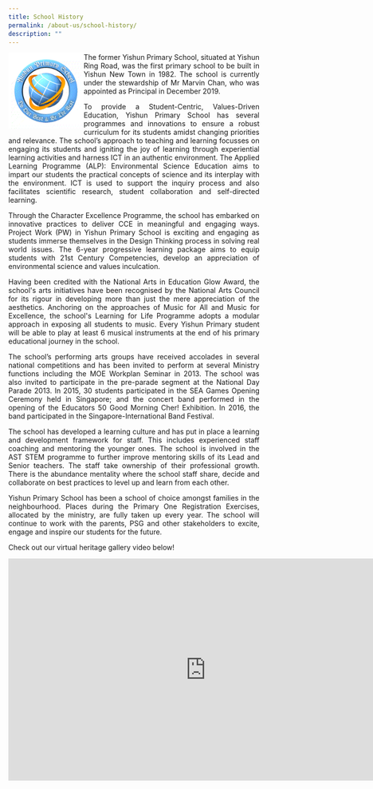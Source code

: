 ```yaml
---
title: School History
permalink: /about-us/school-history/
description: ""
---
```

<img src="/images/About%20us/Logo.gif" style="width:30%; float: left">

<p style="text-align: justify;">The former Yishun Primary School, situated at Yishun Ring Road, was the first primary school to be built in Yishun New Town in 1982. The school is currently under the stewardship of Mr Marvin Chan, who was appointed as Principal in December 2019.&nbsp;</p>

<p style="text-align: justify;">To provide a Student-Centric, Values-Driven Education, Yishun Primary School has several programmes and innovations to ensure a robust curriculum for its students amidst changing priorities and relevance. The school’s approach to teaching and learning focusses on engaging its students and igniting the joy of learning through experiential learning activities and harness ICT in an authentic environment. The Applied Learning Programme (ALP): Environmental Science Education aims to impart our students the practical concepts of science and its interplay with the environment. ICT is used to support the inquiry process and also facilitates scientific research, student collaboration and self-directed learning.</p>

<p style="text-align: justify;">Through the Character Excellence Programme, the school has embarked on innovative practices to deliver CCE in meaningful and engaging ways. Project Work (PW) in Yishun Primary School is exciting and engaging as students immerse themselves in the Design Thinking process in solving real world issues. The 6-year progressive learning package aims to equip students with 21st Century Competencies, develop an appreciation of environmental science and values inculcation.</p>

<p style="text-align: justify;">Having been credited with the National Arts in Education Glow Award, the school's arts initiatives have been recognised by the National Arts Council for its rigour in developing more than just the mere appreciation of the aesthetics. Anchoring on the approaches of Music for All and Music for Excellence, the school's Learning for Life Programme adopts a modular approach in exposing all students to music. Every Yishun Primary student will be able to play at least 6 musical instruments at the end of his primary educational journey in the school.</p>

<p style="text-align: justify;">The school’s performing arts groups have received accolades in several national competitions and has been invited to perform at several Ministry functions including the MOE Workplan Seminar in 2013. The school was also invited to participate in the pre-parade segment at the National Day Parade 2013. In 2015, 30 students participated in the SEA Games Opening Ceremony held in Singapore; and the concert band performed in the opening of the Educators 50 Good Morning Cher! Exhibition. In 2016, the band participated in the Singapore-International Band Festival.</p>

<p style="text-align: justify;">The school has developed a learning culture and has put in place a learning and development framework for staff. This includes experienced staff coaching and mentoring the younger ones. The school is involved in the AST STEM programme to further improve mentoring skills of its Lead and Senior teachers. The staff take ownership of their professional growth. There is the abundance mentality where the school staff share, decide and collaborate on best practices to level up and learn from each other.</p>

<p style="text-align: justify;">Yishun Primary School has been a school of choice amongst families in the neighbourhood. Places during the Primary One Registration Exercises, allocated by the ministry, are fully taken up every year. The school will continue to work with the parents, PSG and other stakeholders to excite, engage and inspire our students for the future.</p>

<p style="text-align: justify;">Check out our virtual heritage gallery video below!</p>

<center><iframe width="792" height="445" src="https://www.youtube.com/embed/xgLMrqhmrGY" title="YouTube video player" frameborder="0" allow="accelerometer; autoplay; clipboard-write; encrypted-media; gyroscope; picture-in-picture; web-share" allowfullscreen=""></iframe></center>